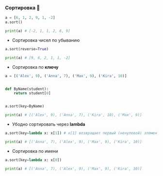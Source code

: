 ### Сортировка :monkey:

```python
a = [6, 1, 2, 9, 1, -2]
a.sort()

print(a) # [-2, 1, 1, 2, 6, 9]
```
* Сортировка чисел по убыванию

```python
a.sort(reverse=True)

print(a) # [9, 6, 2, 1, 1, -2]
```

* Сортировка по __ключу__

```python
a = [('Alex', 9), ('Anna', 7), ('Max', 9), ('Kira', 10)]


def ByName(student):
    return student[0]


a.sort(key=ByName)

print(a) # [('Alex', 9), ('Anna', 7), ('Kira', 10), ('Max', 9)]
```

* Убодно сортировать через __lambda__ 
```python
a.sort(key=lambda x: x[1]) # x[1] возвращает первый (ненулевой) элемент из списка

print(a) # [('Anna', 7), ('Alex', 9), ('Max', 9), ('Kira', 10)]
```

* Сортировка по имени
```python
a.sort(key=lambda x: x[0])

print(a) # [('Anna', 7), ('Alex', 9), ('Max', 9), ('Kira', 10)]
```
